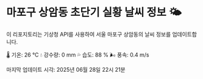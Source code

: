 
# 마포구 상암동 초단기 실황 날씨 정보 🌤️

이 리포지토리는 기상청 API를 사용하여 서울 마포구 상암동의 날씨 정보를 업데이트합니다. 

🌡️ 기온: 26 ℃
💧 강수량: 0 mm
💦 습도: 88 %
🌬️ 풍속: 0.4 m/s

마지막 업데이트 시각: 2025년 06월 28일 22시 21분    
